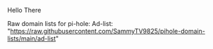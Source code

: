 Hello There

Raw domain lists for pi-hole:
Ad-list: "https://raw.githubusercontent.com/SammyTV9825/pihole-domain-lists/main/ad-list"
